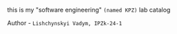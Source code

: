 this is my "software engineering" `(named KPZ)` lab catalog 

Author - `Lishchynskyi Vadym, IPZk-24-1`